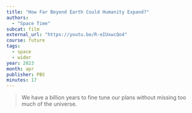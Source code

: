 ```yaml
---
title: "How Far Beyond Earth Could Humanity Expand?"
authors:
  - "Space Time"
subcat: film
external_url: "https://youtu.be/R-eIUxwcQo4"
course: future
tags:
  - space
  - wider
year: 2023
month: apr
publisher: PBS
minutes: 17
---
```


> We have a billion years to fine tune our plans without missing too much of the universe.
